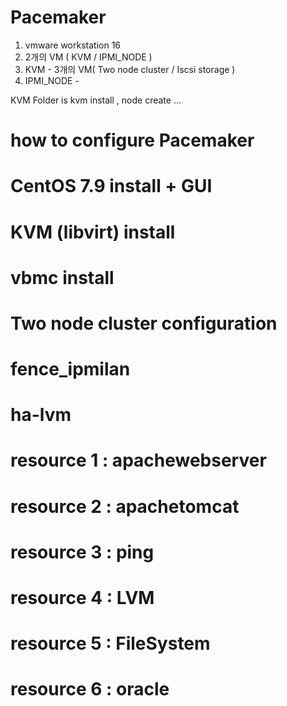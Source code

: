 # Pacemaker

1. vmware workstation 16
2. 2개의 VM ( KVM / IPMI_NODE )
3. KVM - 3개의 VM( Two node cluster / Iscsi storage )
4. IPMI_NODE - 




KVM Folder is kvm install , node create ...


# how to configure Pacemaker
# CentOS 7.9 install + GUI
# KVM (libvirt) install 
# vbmc install
# Two node cluster configuration
# fence_ipmilan
# ha-lvm
# resource 1 : apachewebserver
# resource 2 : apachetomcat
# resource 3 : ping
# resource 4 : LVM
# resource 5 : FileSystem
# resource 6 : oracle
